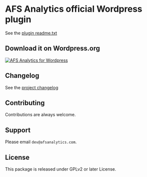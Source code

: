 # AFS Analytics official Wordpress plugin

See the [plugin readme.txt](./readme.txt)


## Download it on Wordpress.org

[![AFS Analytics for Wordpress ](https://dev.afsanalytics.com/img/wp/banner-772x250.jpg)](https://www.wordpress.org/plugins/addfreestats/)

## Changelog

See the [project changelog](./CHANGELOG.md)


## Contributing

Contributions are always welcome. 


## Support

Please email `dev@afsanalytics.com`.


## License

This package is released under GPLv2 or later License.
